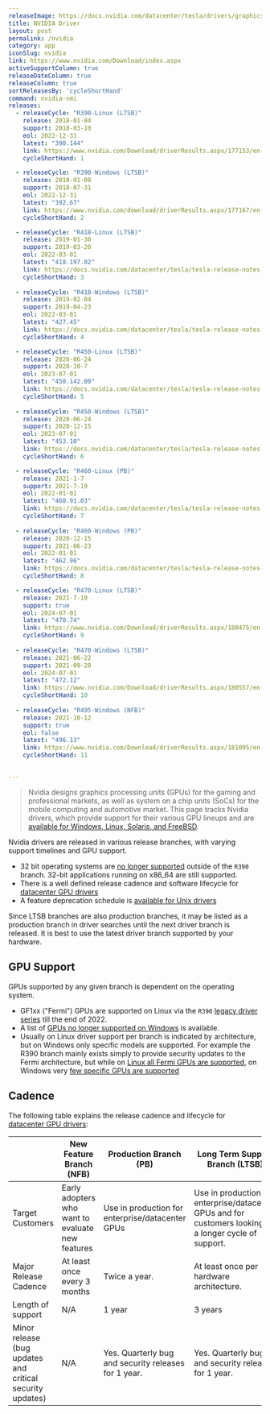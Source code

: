 ```yaml
---
releaseImage: https://docs.nvidia.com/datacenter/tesla/drivers/graphics/driver-branches-overview.png
title: NVIDIA Driver
layout: post
permalink: /nvidia
category: app
iconSlug: nvidia
link: https://www.nvidia.com/Download/index.aspx
activeSupportColumn: true
releaseDateColumn: true
releaseColumn: true
sortReleasesBy: 'cycleShortHand'
command: nvidia-smi 
releases:
  - releaseCycle: "R390-Linux (LTSB)"
    release: 2018-01-04
    support: 2018-03-10
    eol: 2022-12-31
    latest: "390.144"
    link: https://www.nvidia.com/Download/driverResults.aspx/177153/en-us
    cycleShortHand: 1

  - releaseCycle: "R390-Windows (LTSB)"
    release: 2018-01-08
    support: 2018-07-31
    eol: 2022-12-31
    latest: "392.67"
    link: https://www.nvidia.com/download/driverResults.aspx/177167/en-us
    cycleShortHand: 2

  - releaseCycle: "R418-Linux (LTSB)"
    release: 2019-01-30
    support: 2019-03-20
    eol: 2022-03-01
    latest: "418.197.02"
    link: https://docs.nvidia.com/datacenter/tesla/tesla-release-notes-418-19702/index.html
    cycleShortHand: 3
    
  - releaseCycle: "R418-Windows (LTSB)"
    release: 2019-02-04
    support: 2019-04-23
    eol: 2022-03-01
    latest: "427.45"
    link: https://docs.nvidia.com/datacenter/tesla/tesla-release-notes-418-19702/index.html
    cycleShortHand: 4

  - releaseCycle: "R450-Linux (LTSB)"
    release: 2020-06-24
    support: 2020-10-7
    eol: 2023-07-01
    latest: "450.142.00"
    link: https://docs.nvidia.com/datacenter/tesla/tesla-release-notes-450-142-00/index.html
    cycleShortHand: 5
    
  - releaseCycle: "R450-Windows (LTSB)"
    release: 2020-06-24
    support: 2020-12-15
    eol: 2023-07-01
    latest: "453.10"
    link: https://docs.nvidia.com/datacenter/tesla/tesla-release-notes-450-142-00/index.html
    cycleShortHand: 6

  - releaseCycle: "R460-Linux (PB)"
    release: 2021-1-7
    support: 2021-7-19
    eol: 2022-01-01
    latest: "460.91.03"
    link: https://docs.nvidia.com/datacenter/tesla/tesla-release-notes-460-91-03/index.html
    cycleShortHand: 7
    
  - releaseCycle: "R460-Windows (PB)"
    release: 2020-12-15
    support: 2021-06-23
    eol: 2022-01-01
    latest: "462.96"
    link: https://docs.nvidia.com/datacenter/tesla/tesla-release-notes-460-91-03/index.html
    cycleShortHand: 8

  - releaseCycle: "R470-Linux (LTSB)"
    release: 2021-7-19
    support: true
    eol: 2024-07-01
    latest: "470.74"
    link: https://www.nvidia.com/Download/driverResults.aspx/180475/en-us
    cycleShortHand: 9
    
  - releaseCycle: "R470-Windows (LTSB)"
    release: 2021-06-22
    support: 2021-09-20
    eol: 2024-07-01
    latest: "472.12"
    link: https://www.nvidia.com/Download/driverResults.aspx/180557/en-us
    cycleShortHand: 10
    
  - releaseCycle: "R495-Windows (NFB)"
    release: 2021-10-12
    support: true
    eol: false
    latest: "496.13"
    link: https://www.nvidia.com/Download/driverResults.aspx/181095/en-us
    cycleShortHand: 11


---
```


> Nvidia designs graphics processing units (GPUs) for the gaming and professional markets, as well as system on a chip units (SoCs) for the mobile computing and automotive market. This page tracks Nvidia drivers, which provide support for their various GPU lineups and are [available for Windows, Linux, Solaris, and FreeBSD](https://www.nvidia.com/Download/index.aspx?lang=en-us).

Nvidia drivers are released in various release branches, with varying support timelines and GPU support.

- 32 bit operating systems are [no longer supported](https://nvidia.custhelp.com/app/answers/detail/a_id/4604) outside of the `R390` branch. 32-bit applications running on x86_64 are still supported.
- There is a well defined release cadence and software lifecycle for [datacenter GPU drivers](https://docs.nvidia.com/datacenter/tesla/drivers/#lifecycle)
- A feature deprecation schedule is [available for Unix drivers](https://forums.developer.nvidia.com/t/unix-graphics-feature-deprecation-schedule/60588)

Since LTSB branches are also production branches, it  may be listed as a production branch in driver searches until the next driver branch is released. It is best to use the latest driver branch supported by your hardware.

## GPU Support

GPUs supported by any given branch is dependent on the operating system.

- GF1xx ("Fermi") GPUs are supported on Linux via the `R390` [legacy driver series](https://nvidia.custhelp.com/app/answers/detail/a_id/3142/~/support-timeframes-for-unix-legacy-gpu-releases) till the end of 2022.
- A list of [GPUs no longer supported on Windows](https://nvidia.custhelp.com/app/answers/detail/a_id/3473) is available.
- Usually on Linux driver support per branch is indicated by architecture, but on Windows only specific models are supported. For example the R390 branch mainly exists simply to provide security updates to the Fermi architecture, but while on [Linux all Fermi GPUs are supported](http://us.download.nvidia.com/XFree86/Linux-x86_64/390.144/README/supportedchips.html), on Windows very [few specific GPUs are supported](https://uk.download.nvidia.com/Windows/Quadro_Certified/392.65/392.65-win10-quadro-release-notes.pdf)

## Cadence

The following table explains the release cadence and lifecycle for [datacenter GPU drivers](https://docs.nvidia.com/datacenter/tesla/drivers/#lifecycle):

|   | New Feature Branch (NFB) | Production Branch (PB) | Long Term Support Branch (LTSB) |
|---|---|---|---|
| Target Customers | Early adopters who want to evaluate new features | Use in production for enterprise/datacenter GPUs | Use in production for enterprise/datacenter GPUs and for customers looking for a longer cycle of support.  |
| Major Release Cadence | At least once every 3 months | Twice a year. | At least once per hardware architecture. |
| Length of support | N/A | 1 year | 3 years |
| Minor release (bug updates and critical security updates) | N/A | Yes. Quarterly bug and security releases for 1 year. | Yes. Quarterly bug and security releases for 1 year. |
